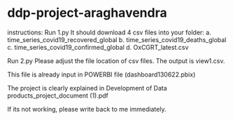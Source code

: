 # ddp-project-araghavendra

instructions: 
Run 1.py 
It should download 4 csv files into your folder: 
a. time_series_covid19_recovered_global b. time_series_covid19_deaths_global c. time_series_covid19_confirmed_global d. OxCGRT_latest.csv

Run 2.py
Please adjust the file location of csv files. 
The output is view1.csv. 

This file is already input in POWERBI file (dashboard130622.pbix)

The project is clearly explained in Development of Data products_project_document (1).pdf 

If its not working, please write back to me immediately. 


